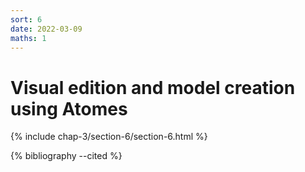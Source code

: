 ```yaml
---
sort: 6
date: 2022-03-09
maths: 1
---
```


# Visual edition and model creation using Atomes

{% include chap-3/section-6/section-6.html %}

{% bibliography --cited %}
